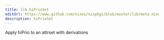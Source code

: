 ```yaml
---
title: lib.hiPrioSet
editUrl: https://www.github.com/nixos/nixpkgs/blob/master/lib/meta.nix#L89C15
description: hiPrioSet
---
```


Apply hiPrio to an attrset with derivations
